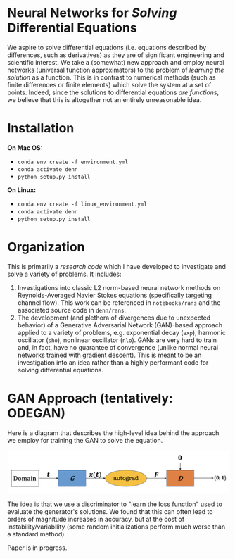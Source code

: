 # Neural Networks for *Solving* Differential Equations

We aspire to solve differential equations (i.e. equations described by differences, such as derivatives) as they are of significant engineering and scientific interest. We take a (somewhat) new approach and employ neural networks (universal function approximators) to the problem of *learning the solution* as a function. This is in contrast to numerical methods (such as finite differences or finite elements) which solve the system at a set of points. Indeed, since the solutions to differential equations *are functions*, we believe that this is altogether not an entirely unreasonable idea.

# Installation

**On Mac OS:**
- `conda env create -f environment.yml`
- `conda activate denn`
- `python setup.py install`

**On Linux:**
- `conda env create -f linux_environment.yml`
- `conda activate denn`
- `python setup.py install`

# Organization

This is primarily a *research code* which I have developed to investigate and solve a variety of problems. It includes:
1. Investigations into classic L2 norm-based neural network methods on Reynolds-Averaged Navier Stokes equations (specifically targeting channel flow). This work can be referenced in `notebooks/rans` and the associated source code in `denn/rans`.
2. The development (and plethora of divergences due to unexpected behavior) of a Generative Adversarial Network (GAN)-based approach applied to a variety of problems, e.g. exponential decay (`exp`), harmonic oscillator (`sho`), nonlinear oscillator (`nlo`). GANs are very hard to train and, in fact, have no guarantee of convergence (unlike normal neural networks trained with gradient descent). This is meant to be an investigation into an idea rather than a highly performant code for solving differential equations.

# GAN Approach (tentatively: ODEGAN)

Here is a diagram that describes the high-level idea behind the approach we employ for training the GAN to solve the equation.

![gan_diagram](img/gan_diagram_new.png)

The idea is that we use a discriminator to "learn the loss function" used to evaluate the generator's solutions. We found that this can often lead to orders of magnitude increases in accuracy, but at the cost of instability/variability (some random initializations perform much worse than a standard method).

Paper is in progress.
